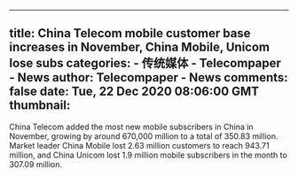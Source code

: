 
---
title: China Telecom mobile customer base increases in November, China Mobile, Unicom lose subs
categories: 
    - 传统媒体
    - Telecompaper - News
author: Telecompaper - News
comments: false
date: Tue, 22 Dec 2020 08:06:00 GMT
thumbnail: 
---

<div>   
China Telecom added the most new mobile subscribers in China in November, growing by around 670,000 million to a total of 350.83 million. Market leader China Mobile lost 2.63 million customers to reach 943.71 million, and China Unicom lost 1.9 million mobile subscribers in the month to 307.09 million. 
      
</div>
            